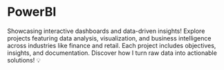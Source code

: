 # PowerBI
Showcasing interactive dashboards and data-driven insights! Explore projects featuring data analysis, visualization, and business intelligence across industries like finance and retail. Each project includes objectives, insights, and documentation. Discover how I turn raw data into actionable solutions! 💡
